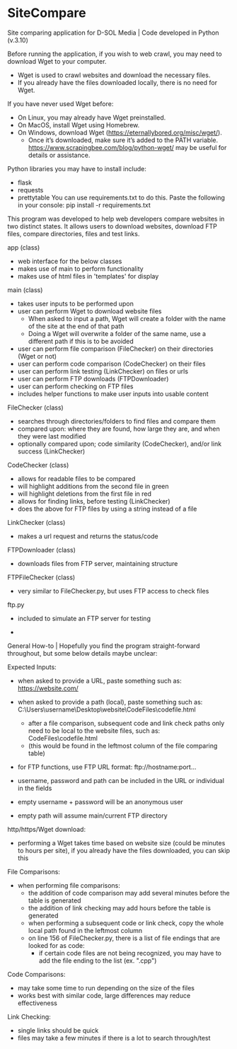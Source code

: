 # SiteCompare
Site comparing application for D-SOL Media | Code developed in Python (v.3.10)

Before running the application, if you wish to web crawl, you may need to download Wget to your computer.
 - Wget is used to crawl websites and download the necessary files. 
 - If you already have the files downloaded locally, there is no need for Wget.

  If you have never used Wget before:
   - On Linux, you may already have Wget preinstalled.
   - On MacOS, install Wget using Homebrew.
   - On Windows, download Wget (https://eternallybored.org/misc/wget/). 
     - Once it’s downloaded, make sure it’s added to the PATH variable.
   https://www.scrapingbee.com/blog/python-wget/ may be useful for details or assistance.

Python libraries you may have to install include:
- flask
- requests
- prettytable
You can use requirements.txt to do this. Paste the following in your console:
pip install -r requirements.txt

This program was developed to help web developers compare websites in two distinct states.
It allows users to download websites, download FTP files, compare directories, files and test links.

app (class)
- web interface for the below classes
- makes use of main to perform functionality
- makes use of html files in 'templates' for display

main (class)
- takes user inputs to be performed upon
- user can perform Wget to download website files
  - When asked to input a path, Wget will create a folder with the name of the site at the end of that path
  - Doing a Wget will overwrite a folder of the same name, use a different path if this is to be avoided
- user can perform file comparison (FileChecker) on their directories (Wget or not)
- user can perform code comparison (CodeChecker) on their files
- user can perform link testing (LinkChecker) on files or urls
- user can perform FTP downloads (FTPDownloader)
- user can perform checking on FTP files
- includes helper functions to make user inputs into usable content

FileChecker (class)
- searches through directories/folders to find files and compare them
- compared upon: where they are found, how large they are, and when they were last modified
- optionally compared upon; code similarity (CodeChecker), and/or link success (LinkChecker)

CodeChecker (class)
- allows for readable files to be compared
- will highlight additions from the second file in green
- will highlight deletions from the first file in red
- allows for finding links, before testing (LinkChecker)
- does the above for FTP files by using a string instead of a file

LinkChecker (class)
- makes a url request and returns the status/code

FTPDownloader (class)
- downloads files from FTP server, maintaining structure

FTPFileChecker (class)
- very similar to FileChecker.py, but uses FTP access to check files

ftp.py
- included to simulate an FTP server for testing

*

General How-to | Hopefully you find the program straight-forward throughout, but some below details maybe unclear:

Expected Inputs:
- when asked to provide a URL, paste something such as: https://website.com/
- when asked to provide a path (local), paste something such as: C:\Users\username\Desktop\website\CodeFiles\codefile.html
  - after a file comparison, subsequent code and link check paths only need to be local to the website files, such as: CodeFiles\codefile.html
  - (this would be found in the leftmost column of the file comparing table)

- for FTP functions, use FTP URL format: ftp://hostname:port...
- username, password and path can be included in the URL or individual in the fields
- empty username + password will be an anonymous user
- empty path will assume main/current FTP directory

http/https/Wget download:
- performing a Wget takes time based on website size (could be minutes to hours per site), if you already have the files downloaded, you can skip this

File Comparisons:
- when performing file comparisons:
  - the addition of code comparison may add several minutes before the table is generated
  - the addition of link checking may add hours before the table is generated
  - when performing a subsequent code or link check, copy the whole local path found in the leftmost column
  - on line 156 of FileChecker.py, there is a list of file endings that are looked for as code:
    - if certain code files are not being recognized, you may have to add the file ending to the list (ex. ".cpp")

Code Comparisons:
- may take some time to run depending on the size of the files
- works best with similar code, large differences may reduce effectiveness

Link Checking:
- single links should be quick
- files may take a few minutes if there is a lot to search through/test
